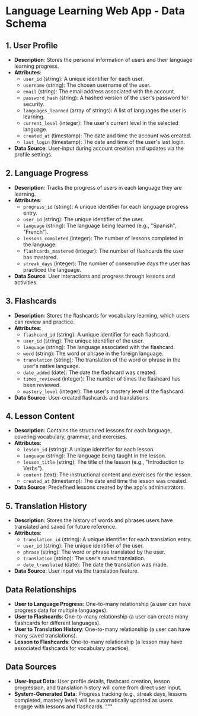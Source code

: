 # Language Learning Web App - Data Schema

## 1. User Profile
- **Description**: Stores the personal information of users and their language learning progress.
- **Attributes**:
  - `user_id` (string): A unique identifier for each user.
  - `username` (string): The chosen username of the user.
  - `email` (string): The email address associated with the account.
  - `password_hash` (string): A hashed version of the user's password for security.
  - `languages_learned` (array of strings): A list of languages the user is learning.
  - `current_level` (integer): The user's current level in the selected language.
  - `created_at` (timestamp): The date and time the account was created.
  - `last_login` (timestamp): The date and time of the user's last login.
- **Data Source**: User-input during account creation and updates via the profile settings.

## 2. Language Progress
- **Description**: Tracks the progress of users in each language they are learning.
- **Attributes**:
  - `progress_id` (string): A unique identifier for each language progress entry.
  - `user_id` (string): The unique identifier of the user.
  - `language` (string): The language being learned (e.g., "Spanish", "French").
  - `lessons_completed` (integer): The number of lessons completed in the language.
  - `flashcards_mastered` (integer): The number of flashcards the user has mastered.
  - `streak_days` (integer): The number of consecutive days the user has practiced the language.
- **Data Source**: User interactions and progress through lessons and activities.

## 3. Flashcards
- **Description**: Stores the flashcards for vocabulary learning, which users can review and practice.
- **Attributes**:
  - `flashcard_id` (string): A unique identifier for each flashcard.
  - `user_id` (string): The unique identifier of the user.
  - `language` (string): The language associated with the flashcard.
  - `word` (string): The word or phrase in the foreign language.
  - `translation` (string): The translation of the word or phrase in the user's native language.
  - `date_added` (date): The date the flashcard was created.
  - `times_reviewed` (integer): The number of times the flashcard has been reviewed.
  - `mastery_level` (integer): The user's mastery level of the flashcard.
- **Data Source**: User-created flashcards and translations.

## 4. Lesson Content
- **Description**: Contains the structured lessons for each language, covering vocabulary, grammar, and exercises.
- **Attributes**:
  - `lesson_id` (string): A unique identifier for each lesson.
  - `language` (string): The language being taught in the lesson.
  - `lesson_title` (string): The title of the lesson (e.g., "Introduction to Verbs").
  - `content` (text): The instructional content and exercises for the lesson.
  - `created_at` (timestamp): The date and time the lesson was created.
- **Data Source**: Predefined lessons created by the app's administrators.

## 5. Translation History
- **Description**: Stores the history of words and phrases users have translated and saved for future reference.
- **Attributes**:
  - `translation_id` (string): A unique identifier for each translation entry.
  - `user_id` (string): The unique identifier of the user.
  - `phrase` (string): The word or phrase translated by the user.
  - `translation` (string): The user's saved translation.
  - `date_translated` (date): The date the translation was made.
- **Data Source**: User input via the translation feature.

## Data Relationships
- **User to Language Progress**: One-to-many relationship (a user can have progress data for multiple languages).
- **User to Flashcards**: One-to-many relationship (a user can create many flashcards for different languages).
- **User to Translation History**: One-to-many relationship (a user can have many saved translations).
- **Lesson to Flashcards**: One-to-many relationship (a lesson may have associated flashcards for vocabulary practice).

## Data Sources
- **User-Input Data**: User profile details, flashcard creation, lesson progression, and translation history will come from direct user input.
- **System-Generated Data**: Progress tracking (e.g., streak days, lessons completed, mastery level) will be automatically updated as users engage with lessons and flashcards.
"""
